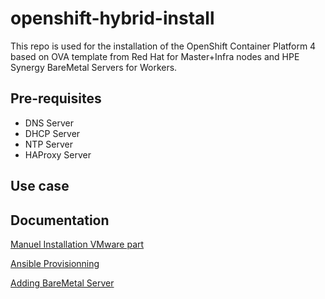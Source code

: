 # openshift-hybrid-install

This repo is used for the installation of the OpenShift Container Platform 4 based on OVA template from Red Hat for Master+Infra nodes and HPE Synergy BareMetal Servers for Workers.

## Pre-requisites

- DNS Server
- DHCP Server
- NTP Server
- HAProxy Server

## Use case

## Documentation

[Manuel Installation VMware part](./doc/vmware.md)

[Ansible Provisionning](./doc/OCPDeploymentViaAnsible.md)

[Adding BareMetal Server](./doc/AddBMWorker.md)
